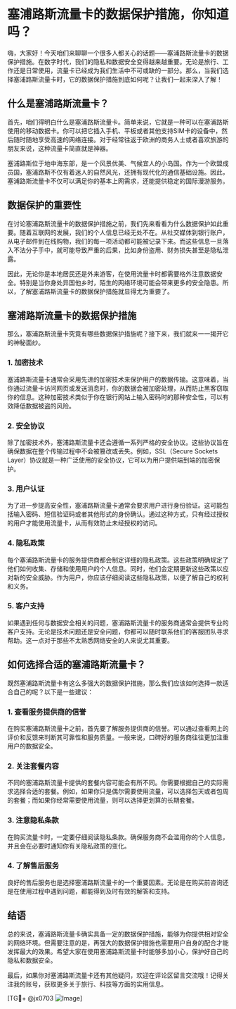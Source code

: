 # 塞浦路斯流量卡的数据保护措施，你知道吗？

嗨，大家好！今天咱们来聊聊一个很多人都关心的话题——塞浦路斯流量卡的数据保护措施。在数字时代，我们的隐私和数据安全变得越来越重要。无论是旅行、工作还是日常使用，流量卡已经成为我们生活中不可或缺的一部分。那么，当我们选择塞浦路斯流量卡时，它的数据保护措施到底如何呢？让我们一起来深入了解！

## 什么是塞浦路斯流量卡？

首先，咱们得明白什么是塞浦路斯流量卡。简单来说，它就是一种可以在塞浦路斯使用的移动数据卡。你可以把它插入手机、平板或者其他支持SIM卡的设备中，然后随时随地享受高速的网络连接。对于经常往返于欧洲的商务人士或者喜欢旅游的朋友来说，这种流量卡简直就是神器。

塞浦路斯位于地中海东部，是一个风景优美、气候宜人的小岛国。作为一个欧盟成员国，塞浦路斯不仅有着迷人的自然风光，还拥有现代化的通信基础设施。因此，塞浦路斯流量卡不仅可以满足你的基本上网需求，还能提供稳定的国际漫游服务。

## 数据保护的重要性

在讨论塞浦路斯流量卡的数据保护措施之前，我们先来看看为什么数据保护如此重要。随着互联网的发展，我们的个人信息已经无处不在。从社交媒体到银行账户，从电子邮件到在线购物，我们的每一项活动都可能被记录下来。而这些信息一旦落入不法分子手中，就可能导致严重的后果，比如身份盗用、财务损失甚至是隐私泄露。

因此，无论你是本地居民还是外来游客，在使用流量卡时都需要格外注意数据安全。特别是当你身处异国他乡时，陌生的网络环境可能会带来更多的安全隐患。所以，了解塞浦路斯流量卡的数据保护措施就显得尤为重要了。

## 塞浦路斯流量卡的数据保护措施

那么，塞浦路斯流量卡究竟有哪些数据保护措施呢？接下来，我们就来一一揭开它的神秘面纱。

### 1. 加密技术

塞浦路斯流量卡通常会采用先进的加密技术来保护用户的数据传输。这意味着，当你通过流量卡访问网页或发送消息时，你的数据会被加密处理，从而防止黑客窃取你的信息。这种加密技术类似于你在银行网站上输入密码时的那种安全性，可以有效降低数据被盗的风险。

### 2. 安全协议

除了加密技术外，塞浦路斯流量卡还会遵循一系列严格的安全协议。这些协议旨在确保数据在整个传输过程中不会被篡改或丢失。例如，SSL（Secure Sockets Layer）协议就是一种广泛使用的安全协议，它可以为用户提供端到端的加密保护。

### 3. 用户认证

为了进一步提高安全性，塞浦路斯流量卡通常会要求用户进行身份验证。这可能包括输入密码、短信验证码或者其他形式的身份确认。通过这种方式，只有经过授权的用户才能使用流量卡，从而有效防止未经授权的访问。

### 4. 隐私政策

每个塞浦路斯流量卡的服务提供商都会制定详细的隐私政策。这些政策明确规定了他们如何收集、存储和使用用户的个人信息。同时，他们会定期更新这些政策以应对新的安全威胁。作为用户，你应该仔细阅读这些隐私政策，以便了解自己的权利和义务。

### 5. 客户支持

如果遇到任何与数据安全相关的问题，塞浦路斯流量卡的服务商通常会提供专业的客户支持。无论是技术问题还是安全问题，你都可以随时联系他们的客服团队寻求帮助。这一点对于那些不太熟悉网络安全的人来说尤其重要。

## 如何选择合适的塞浦路斯流量卡？

既然塞浦路斯流量卡有这么多强大的数据保护措施，那么我们应该如何选择一款适合自己的呢？以下是一些建议：

### 1. 查看服务提供商的信誉

在购买塞浦路斯流量卡之前，首先要了解服务提供商的信誉。可以通过查看网上的评价和反馈来判断其可靠性和服务质量。一般来说，口碑好的服务商往往更加注重用户的数据安全。

### 2. 关注套餐内容

不同的塞浦路斯流量卡提供的套餐内容可能会有所不同。你需要根据自己的实际需求选择合适的套餐。例如，如果你只是偶尔需要使用流量，可以选择包天或者包周的套餐；而如果你经常需要使用流量，则可以选择更划算的长期套餐。

### 3. 注意隐私条款

在购买流量卡时，一定要仔细阅读隐私条款。确保服务商不会滥用你的个人信息，并且会在必要时通知你有关隐私政策的变化。

### 4. 了解售后服务

良好的售后服务也是选择塞浦路斯流量卡的一个重要因素。无论是在购买前咨询还是在使用过程中遇到问题，都能得到及时有效的解答和支持。

## 结语

总的来说，塞浦路斯流量卡确实具备一定的数据保护措施，能够为你提供相对安全的网络环境。但需要注意的是，再强大的数据保护措施也需要用户自身的配合才能发挥最大的效果。希望大家在使用塞浦路斯流量卡时能够多加小心，保护好自己的隐私和数据安全。

最后，如果你对塞浦路斯流量卡还有其他疑问，欢迎在评论区留言交流哦！记得关注我的账号，获取更多关于旅行、科技等方面的实用信息。

[TG💪+ @jx0703 ![Image](https://github.com/user-attachments/assets/dbca1d08-cadb-493c-b0ec-ad6f7a83f270)]
